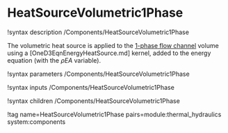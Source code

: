 # HeatSourceVolumetric1Phase

!syntax description /Components/HeatSourceVolumetric1Phase

The volumetric heat source is applied to the [1-phase flow channel](FlowChannel1Phase.md)
volume using a [OneD3EqnEnergyHeatSource.md] kernel, added to the energy equation (with the
$\rho E A$ variable).

!syntax parameters /Components/HeatSourceVolumetric1Phase

!syntax inputs /Components/HeatSourceVolumetric1Phase

!syntax children /Components/HeatSourceVolumetric1Phase

!tag name=HeatSourceVolumetric1Phase pairs=module:thermal_hydraulics system:components
